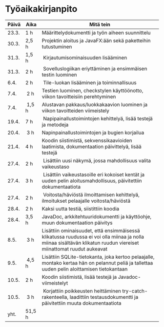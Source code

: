 # Työaikakirjanpito

Päivä | Aika | Mitä tein
------------ | ------------- | -------------
23.3. | 1 h | Määrittelydokumentti ja työn aiheen suunnittelu
30.3. | 2,5 h | Projektin aloitus ja JavaFX:ään sekä paketteihin tutustuminen
31.3. | 1,5 h | Kirjautumisominaisuuden lisääminen
31.3. | 2 h | Sovelluslogiikan eriyttäminen ja ensimmäisen testin luominen
6.4. | 2 h | Tile-luokan lisääminen ja toiminnallisuus
7.4. | 2 h | Testien luominen, checkstylen käyttöönotto, viikon tavoitteisiin perehtyminen
7.4. | 1,5 h | Alustavan pakkaus/luokkakaavion luominen ja viikon tavoitteiden viimeistely
19.4. | 7 h | Napipainallustoimintojen kehittelyä, lisää testejä ja metodeja
20.4. | 3 h | Napinpainallustoimintojen ja bugien korjailua
21.4. | 4 h | Koodin siistimistä, sekvenssikaavioiden laatimista, dokumentaation päivittelyä, lisää testejä
27.4. | 2 h | Lisättiin uusi näkymä, jossa mahdollisuus valita vaikeustaso
27.4. | 3 h | Lisättiin vaikeustasoille eri kokoiset kentät ja uuden pelin aloitusmahdollisuus, päivitettiin dokumentaatiota
27.4. | 2 h | Voitosta/häviöstä ilmoittamisen kehittelyä, ilmoitukset pelaajalle voitosta/häviöstä
28.4. | 2 h | Kaksi uutta testiä, siistittiin koodia
28.4. | 3,5 h | JavaDoc, arkkitehtuuridokumentti ja käyttöohje, muun dokumentaation päivitys
8.5. | 3 h | Lisättiin ominaisuudet, että ensimmäisessä klikatussa ruudussa ei voi olla miinaa ja nolla miinaa sisältävän klikatun ruudun viereiset miinattomat ruudut aukeavat
9.5. | 4,5 h | Lisättiin SQLite-tietokanta, joka kertoo pelaajalle, montako kertaa hän on pelannut peliä ja tallettaa uuden pelin aloittamisen tietokantaan
10.5. | 2 h | Koodin siistimistä, lisää testejä ja Javadoc-viimeistelyt
10.5. | 3 h | Korjattiin poikkeusten heittäminen try-catch-rakenteella, laadittiin testausdokumentti ja päivitettiin muuta dokumentaatiota
yht. | 51,5 h
